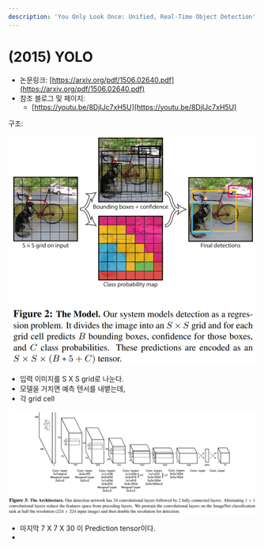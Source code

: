 ```yaml
---
description: 'You Only Look Once: Unified, Real-Time Object Detection'
---
```


# \(2015\) YOLO

* 논문링크: [https://arxiv.org/pdf/1506.02640.pdf](https://arxiv.org/pdf/1506.02640.pdf)
* 참조 블로그 및 페이지:
  * [https://youtu.be/8DjIJc7xH5U](https://youtu.be/8DjIJc7xH5U)

구조:

![](.gitbook/assets/image%20%2828%29.png)

* 입력 이미지를 S X S grid로 나눈다.
* 모델을 거치면 예측 텐서를 내뱉는데, 
* 각 grid cell

![](.gitbook/assets/image%20%2813%29.png)

* 마지막 7 X 7 X 30 이 Prediction tensor이다.
* 


